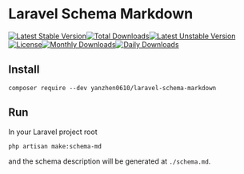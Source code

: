 # Laravel Schema Markdown

[![Latest Stable Version](https://poser.pugx.org/yanzhen0610/laravel-schema-markdown/v/stable)](https://packagist.org/packages/yanzhen0610/laravel-schema-markdown)[![Total Downloads](https://poser.pugx.org/yanzhen0610/laravel-schema-markdown/downloads)](https://packagist.org/packages/yanzhen0610/laravel-schema-markdown)[![Latest Unstable Version](https://poser.pugx.org/yanzhen0610/laravel-schema-markdown/v/unstable)](https://packagist.org/packages/yanzhen0610/laravel-schema-markdown)[![License](https://poser.pugx.org/yanzhen0610/laravel-schema-markdown/license)](https://packagist.org/packages/yanzhen0610/laravel-schema-markdown)[![Monthly Downloads](https://poser.pugx.org/yanzhen0610/laravel-schema-markdown/d/monthly)](https://packagist.org/packages/yanzhen0610/laravel-schema-markdown)[![Daily Downloads](https://poser.pugx.org/yanzhen0610/laravel-schema-markdown/d/daily)](https://packagist.org/packages/yanzhen0610/laravel-schema-markdown)

## Install

```shell
composer require --dev yanzhen0610/laravel-schema-markdown
```

## Run

In your Laravel project root

```shell
php artisan make:schema-md
```

and the schema description will be generated at `./schema.md`.
